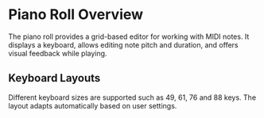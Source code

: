 # Piano Roll Overview

The piano roll provides a grid-based editor for working with MIDI notes.
It displays a keyboard, allows editing note pitch and duration, and offers
visual feedback while playing.

## Keyboard Layouts

Different keyboard sizes are supported such as 49, 61, 76 and 88 keys.
The layout adapts automatically based on user settings.

